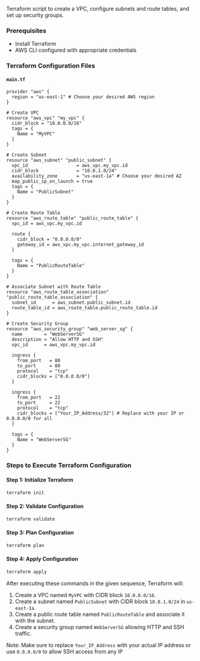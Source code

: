 Terraform script to create a VPC, configure subnets and route tables, and set up security groups.

### Prerequisites
- Install Terraform
- AWS CLI configured with appropriate credentials

### Terraform Configuration Files

#### `main.tf`
```hcl
provider "aws" {
  region = "us-east-1" # Choose your desired AWS region
}

# Create VPC
resource "aws_vpc" "my_vpc" {
  cidr_block = "10.0.0.0/16"
  tags = {
    Name = "MyVPC"
  }
}

# Create Subnet
resource "aws_subnet" "public_subnet" {
  vpc_id                  = aws_vpc.my_vpc.id
  cidr_block              = "10.0.1.0/24"
  availability_zone       = "us-east-1a" # Choose your desired AZ
  map_public_ip_on_launch = true
  tags = {
    Name = "PublicSubnet"
  }
}

# Create Route Table
resource "aws_route_table" "public_route_table" {
  vpc_id = aws_vpc.my_vpc.id

  route {
    cidr_block = "0.0.0.0/0"
    gateway_id = aws_vpc.my_vpc.internet_gateway_id
  }

  tags = {
    Name = "PublicRouteTable"
  }
}

# Associate Subnet with Route Table
resource "aws_route_table_association" "public_route_table_association" {
  subnet_id      = aws_subnet.public_subnet.id
  route_table_id = aws_route_table.public_route_table.id
}

# Create Security Group
resource "aws_security_group" "web_server_sg" {
  name        = "WebServerSG"
  description = "Allow HTTP and SSH"
  vpc_id      = aws_vpc.my_vpc.id

  ingress {
    from_port   = 80
    to_port     = 80
    protocol    = "tcp"
    cidr_blocks = ["0.0.0.0/0"]
  }

  ingress {
    from_port   = 22
    to_port     = 22
    protocol    = "tcp"
    cidr_blocks = ["Your_IP_Address/32"] # Replace with your IP or 0.0.0.0/0 for all
  }

  tags = {
    Name = "WebServerSG"
  }
}
```

### Steps to Execute Terraform Configuration

#### Step 1: Initialize Terraform
```bash
terraform init
```

#### Step 2: Validate Configuration
```bash
terraform validate
```

#### Step 3: Plan Configuration
```bash
terraform plan
```

#### Step 4: Apply Configuration
```bash
terraform apply
```

After executing these commands in the given sequence, Terraform will:

1. Create a VPC named `MyVPC` with CIDR block `10.0.0.0/16`.
2. Create a subnet named `PublicSubnet` with CIDR block `10.0.1.0/24` in `us-east-1a`.
3. Create a public route table named `PublicRouteTable` and associate it with the subnet.
4. Create a security group named `WebServerSG` allowing HTTP and SSH traffic.

Note: Make sure to replace `Your_IP_Address` with your actual IP address or use `0.0.0.0/0` to allow SSH access from any IP
